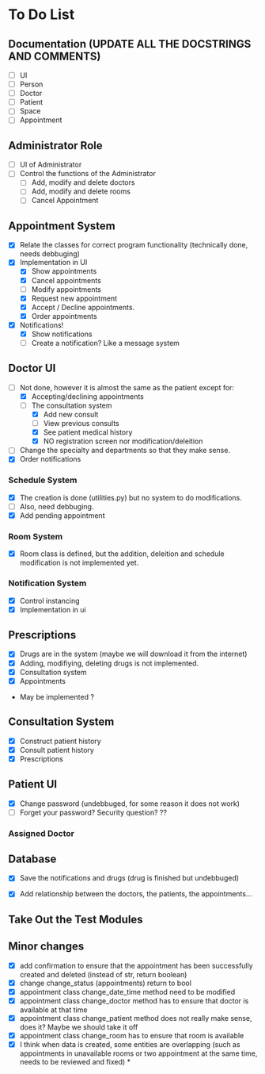# To Do List

## Documentation (UPDATE ALL THE DOCSTRINGS AND COMMENTS)

- [ ] UI
- [ ] Person
- [ ] Doctor
- [ ] Patient
- [ ] Space
- [ ] Appointment

## Administrator Role

- [ ] UI of Administrator
- [ ] Control the functions of the Administrator
  - [ ] Add, modify and delete doctors
  - [ ] Add, modify and delete rooms
  - [ ] Cancel Appointment

## Appointment System

- [x] Relate the classes for correct program functionality (technically done, needs debbuging)
- [x] Implementation in UI
  - [x] Show appointments
  - [x] Cancel appointments
  - [ ] Modify appointments
  - [x] Request new appointment
  - [x] Accept / Decline appointments.
  - [x] Order appointments
- [x] Notifications!
  - [x] Show notifications
  - [ ] Create a notification? Like a message system

## Doctor UI

- [ ] Not done, however it is almost the same as the patient except for:
  - [x] Accepting/declining appointments
  - [ ] The consultation system
    - [x] Add new consult
    - [ ] View previous consults
    - [x] See patient medical history
    - [x] NO registration screen nor modification/deleition
- [ ] Change the specialty and departments so that they make sense.
- [x] Order notifications

### Schedule System

- [x] The creation is done (utilities.py) but no system to do modifications.
- [ ] Also, need debbuging.
- [x] Add pending appointment

### Room System

- [x] Room class is defined, but the addition, deleition and schedule modification is not implemented yet.

### Notification System

- [x] Control instancing
- [x] Implementation in ui

## Prescriptions

- [x] Drugs are in the system (maybe we will download it from the internet)
- [x] Adding, modifiying, deleting drugs is not implemented.
- [x] Consultation system
- [x] Appointments
- May be implemented ?

## Consultation System

- [x] Construct patient history
- [x] Consult patient history
- [x] Prescriptions

## Patient UI

- [x] Change password (undebbuged, for some reason it does not work)
- [ ] Forget your password? Security question? ??

### Assigned Doctor

## Database

- [x] Save the notifications and drugs (drug is finished but undebbuged)

- [x] Add relationship between the doctors, the patients, the appointments...

## Take Out the Test Modules

## Minor changes

- [x] add confirmation to ensure that the appointment has been successfully created and deleted (instead of str, return boolean)
- [x] change change_status (appointments) return to bool
- [x] appointment class change_date_time method need to be modified
- [x] appointment class change_doctor method has to ensure that doctor is available at that time
- [x] appointment class change_patient method does not really make sense, does it? Maybe we should take it off
- [x] appointment class change_room has to ensure that room is available
- [x] I think when data is created, some entities are overlapping (such as appointments in unavailable rooms or two appointment at the same time, needs to be reviewed and fixed) *